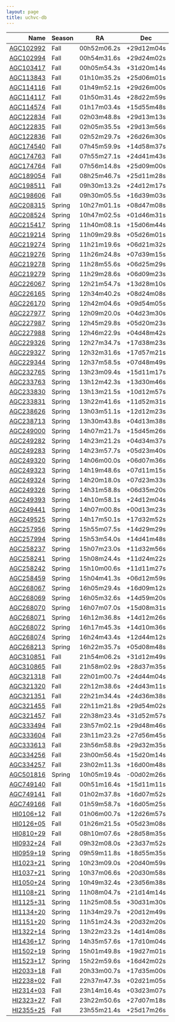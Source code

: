 ```yaml
---
layout: page
title: uchvc-db
--- 
```

|Name|Season|RA|Dec|
|---:|------|---|---|
|[AGC102992](agc102992)|Fall|00h52m06.2s|+29d12m04s|
|[AGC102994](agc102994)|Fall|00h54m31.6s|+29d24m02s|
|[AGC103417](agc103417)|Fall|00h05m54.3s|+31d20m14s|
|[AGC113843](agc113843)|Fall|01h10m35.2s|+25d06m01s|
|[AGC114116](agc114116)|Fall|01h49m52.1s|+29d26m00s|
|[AGC114117](agc114117)|Fall|01h50m31.4s|+28d22m59s|
|[AGC114574](agc114574)|Fall|01h17m03.4s|+15d55m48s|
|[AGC122834](agc122834)|Fall|02h03m48.8s|+29d13m13s|
|[AGC122835](agc122835)|Fall|02h05m35.5s|+29d13m56s|
|[AGC122836](agc122836)|Fall|02h52m29.7s|+26d26m30s|
|[AGC174540](agc174540)|Fall|07h45m59.9s|+14d58m37s|
|[AGC174763](agc174763)|Fall|07h55m27.1s|+24d41m43s|
|[AGC174764](agc174764)|Fall|07h56m14.8s|+25d09m00s|
|[AGC189054](agc189054)|Fall|08h25m46.7s|+25d11m28s|
|[AGC198511](agc198511)|Fall|09h30m13.2s|+24d12m17s|
|[AGC198606](agc198606)|Fall|09h30m05.5s|+16d39m03s|
|[AGC208315](agc208315)|Spring|10h27m01.1s|+08d47m08s|
|[AGC208524](agc208524)|Spring|10h47m02.5s|+01d46m31s|
|[AGC215417](agc215417)|Spring|11h40m08.1s|+15d06m44s|
|[AGC219214](agc219214)|Spring|11h09m29.8s|+05d26m01s|
|[AGC219274](agc219274)|Spring|11h21m19.6s|+06d21m32s|
|[AGC219276](agc219276)|Spring|11h26m24.8s|+07d39m15s|
|[AGC219278](agc219278)|Spring|11h28m55.6s|+06d25m29s|
|[AGC219279](agc219279)|Spring|11h29m28.6s|+06d09m23s|
|[AGC226067](agc226067)|Spring|12h21m54.7s|+13d28m10s|
|[AGC226165](agc226165)|Spring|12h34m40.2s|+08d24m08s|
|[AGC226170](agc226170)|Spring|12h42m04.6s|+09d54m05s|
|[AGC227977](agc227977)|Spring|12h09m20.0s|+04d23m30s|
|[AGC227987](agc227987)|Spring|12h45m29.8s|+05d20m23s|
|[AGC227988](agc227988)|Spring|12h46m22.9s|+04d48m42s|
|[AGC229326](agc229326)|Spring|12h27m34.7s|+17d38m23s|
|[AGC229327](agc229327)|Spring|12h32m31.6s|+17d57m21s|
|[AGC229344](agc229344)|Spring|12h37m58.5s|+07d48m49s|
|[AGC232765](agc232765)|Spring|13h23m09.4s|+15d11m17s|
|[AGC233763](agc233763)|Spring|13h12m42.3s|+13d30m46s|
|[AGC233830](agc233830)|Spring|13h13m21.5s|+10d12m57s|
|[AGC233831](agc233831)|Spring|13h22m41.6s|+11d52m31s|
|[AGC238626](agc238626)|Spring|13h03m51.1s|+12d12m23s|
|[AGC238713](agc238713)|Spring|13h30m43.8s|+04d13m38s|
|[AGC249000](agc249000)|Spring|14h07m21.7s|+15d45m26s|
|[AGC249282](agc249282)|Spring|14h23m21.2s|+04d34m37s|
|[AGC249283](agc249283)|Spring|14h23m57.7s|+05d23m40s|
|[AGC249320](agc249320)|Spring|14h06m00.0s|+06d07m36s|
|[AGC249323](agc249323)|Spring|14h19m48.6s|+07d11m15s|
|[AGC249324](agc249324)|Spring|14h20m18.0s|+07d23m33s|
|[AGC249326](agc249326)|Spring|14h31m58.8s|+06d35m20s|
|[AGC249393](agc249393)|Spring|14h10m58.1s|+24d12m04s|
|[AGC249441](agc249441)|Spring|14h07m00.8s|+00d13m23s|
|[AGC249525](agc249525)|Spring|14h17m50.1s|+17d32m52s|
|[AGC257956](agc257956)|Spring|15h55m07.5s|+14d29m29s|
|[AGC257994](agc257994)|Spring|15h53m54.0s|+14d41m48s|
|[AGC258237](agc258237)|Spring|15h07m23.0s|+11d32m56s|
|[AGC258241](agc258241)|Spring|15h08m24.4s|+11d24m22s|
|[AGC258242](agc258242)|Spring|15h10m00.6s|+11d11m27s|
|[AGC258459](agc258459)|Spring|15h04m41.3s|+06d12m59s|
|[AGC268067](agc268067)|Spring|16h05m29.4s|+16d09m12s|
|[AGC268069](agc268069)|Spring|16h05m32.6s|+14d59m20s|
|[AGC268070](agc268070)|Spring|16h07m07.0s|+15d08m31s|
|[AGC268071](agc268071)|Spring|16h12m36.8s|+14d12m26s|
|[AGC268072](agc268072)|Spring|16h17m45.3s|+14d10m36s|
|[AGC268074](agc268074)|Spring|16h24m43.4s|+12d44m12s|
|[AGC268213](agc268213)|Spring|16h22m35.7s|+05d08m48s|
|[AGC310851](agc310851)|Fall|21h54m06.2s|+31d12m49s|
|[AGC310865](agc310865)|Fall|21h58m02.9s|+28d37m35s|
|[AGC321318](agc321318)|Fall|22h01m00.7s|+24d44m04s|
|[AGC321320](agc321320)|Fall|22h12m38.6s|+24d43m11s|
|[AGC321351](agc321351)|Fall|22h21m34.4s|+24d36m38s|
|[AGC321455](agc321455)|Fall|22h11m21.8s|+29d54m02s|
|[AGC321457](agc321457)|Fall|22h38m23.4s|+31d52m57s|
|[AGC333494](agc333494)|Fall|23h57m02.1s|+29d48m46s|
|[AGC333604](agc333604)|Fall|23h11m23.2s|+27d56m45s|
|[AGC333613](agc333613)|Fall|23h56m58.8s|+29d32m35s|
|[AGC334256](agc334256)|Fall|23h00m56.4s|+15d20m14s|
|[AGC334257](agc334257)|Fall|23h02m11.3s|+16d00m48s|
|[AGC501816](agc501816)|Spring|10h05m19.4s|-00d02m26s|
|[AGC749140](agc749140)|Fall|00h51m16.4s|+15d11m11s|
|[AGC749141](agc749141)|Fall|01h02m37.8s|+16d07m52s|
|[AGC749166](agc749166)|Fall|01h59m58.7s|+16d05m25s|
|[HI0106+12](hi0106+12)|Fall|01h06m00.7s|+12d26m57s|
|[HI0126+05](hi0126+05)|Fall|01h26m21.5s|+05d23m08s|
|[HI0810+29](hi0810+29)|Fall|08h10m07.6s|+28d58m35s|
|[HI0932+24](hi0932+24)|Fall|09h32m08.0s|+23d37m52s|
|[HI0959+19](hi0959+19)|Spring|09h59m11.8s|+18d55m35s|
|[HI1023+21](hi1023+21)|Spring|10h23m09.0s|+20d40m59s|
|[HI1037+21](hi1037+21)|Spring|10h37m06.6s|+20d30m58s|
|[HI1050+24](hi1050+24)|Spring|10h49m32.4s|+23d56m38s|
|[HI1108+21](hi1108+21)|Spring|11h08m04.7s|+21d14m14s|
|[HI1125+31](hi1125+31)|Spring|11h25m08.5s|+30d31m30s|
|[HI1134+20](hi1134+20)|Spring|11h34m29.7s|+20d12m49s|
|[HI1151+20](hi1151+20)|Spring|11h51m24.3s|+20d32m20s|
|[HI1322+14](hi1322+14)|Spring|13h22m23.2s|+14d14m08s|
|[HI1436+17](hi1436+17)|Spring|14h35m57.6s|+17d10m04s|
|[HI1502+19](hi1502+19)|Spring|15h01m49.8s|+19d27m01s|
|[HI1523+17](hi1523+17)|Spring|15h22m59.6s|+16d42m02s|
|[HI2033+18](hi2033+18)|Fall|20h33m00.7s|+17d35m00s|
|[HI2238+02](hi2238+02)|Fall|22h37m47.3s|+02d21m05s|
|[HI2314+03](hi2314+03)|Fall|23h14m16.4s|+03d23m07s|
|[HI2323+27](hi2323+27)|Fall|23h22m50.6s|+27d07m18s|
|[HI2355+25](hi2355+25)|Fall|23h55m21.4s|+25d17m26s|
